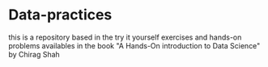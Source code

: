 # Data-practices
this is a repository based in the try it yourself exercises  and hands-on problems availables in the book "A Hands-On introduction to Data Science" by Chirag Shah
